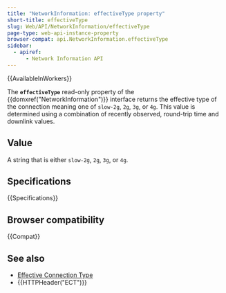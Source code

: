 ```yaml
---
title: "NetworkInformation: effectiveType property"
short-title: effectiveType
slug: Web/API/NetworkInformation/effectiveType
page-type: web-api-instance-property
browser-compat: api.NetworkInformation.effectiveType
sidebar:
  - apiref:
      - Network Information API
---
```


{{AvailableInWorkers}}

The **`effectiveType`** read-only property of the
{{domxref("NetworkInformation")}} interface returns the effective type of the connection
meaning one of `slow-2g`, `2g`, `3g`, or `4g`. This value is determined using a
combination of recently observed, round-trip time and downlink values.

## Value

A string that is either `slow-2g`, `2g`, `3g`, or `4g`.

## Specifications

{{Specifications}}

## Browser compatibility

{{Compat}}

## See also

- [Effective Connection Type](/en-US/docs/Glossary/Effective_connection_type)
- {{HTTPHeader("ECT")}}
